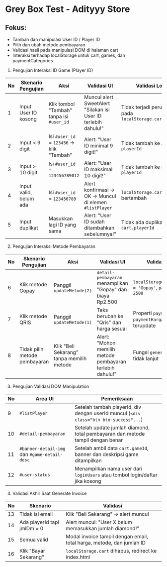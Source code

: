 # Grey Box Test - Adityyy Store

## Fokus:

- Tambah dan manipulasi User ID / Player ID
- Pilih dan ubah metode pembayaran
- Validasi hasil pada manipulasi DOM di halaman cart
- Interaksi terhadap localStorage untuk cart, games, dan paymentCategories

1. Pengujian Interaksi ID Game (Player ID)

| No | Skenario Pengujian     | Aksi                                      | Validasi UI                                                    | Validasi Logika                                           |
| -- | ---------------------- | ----------------------------------------- | -------------------------------------------------------------- | --------------------------------------------------------- |
| 1  | Input User ID kosong   | Klik tombol "Tambah" tanpa isi `#user_id` | Muncul alert SweetAlert "Silakan isi User ID terlebih dahulu!" | Tidak terjadi perubahan pada `localStorage.cart.playerId` |
| 2  | Input < 9 digit        | Isi `#user_id` = `123456` → klik "Tambah" | Alert: "User ID minimal 9 digit!"                              | Tidak tambah ke array `playerId`                          |
| 3  | Input > 10 digit       | Isi `#user_id` = `123456789012`           | Alert: "User ID maksimal 10 digit!"                            | Tidak tambah ke array `playerId`                          |
| 4  | Input valid, belum ada | Isi `#user_id` = `123456789`              | Alert konfirmasi → OK → Muncul di elemen `#listPlayer`         | `localStorage.cart.playerId` bertambah                    |
| 5  | Input duplikat         | Masukkan lagi ID yang sama                | Alert: "User ID sudah ditambahkan sebelumnya!"                 | Tidak ada duplikasi pada `cart.playerId`                  |

2. Pengujian Interaksi Metode Pembayaran
   
| No | Skenario Pengujian            | Aksi                                      | Validasi UI                                               | Validasi Logika                                              |
| -- | ----------------------------- | ----------------------------------------- | --------------------------------------------------------- | ------------------------------------------------------------ |
| 6  | Klik metode Gopay             | Panggil `updateMetode(2)`                 | `detail-pembayaran` menampilkan "Gopay" dan biaya Rp2.500 | `localStorage.cart.payment = 'Gopay'`, `paymentHarga = 2500` |
| 7  | Klik metode QRIS              | Panggil `updateMetode(1)`                 | Teks berubah ke "Qris" dan harga sesuai                   | Properti `payment` dan `paymentHarga` pada `cart` terupdate  |
| 8  | Tidak pilih metode pembayaran | Klik "Beli Sekarang" tanpa memilih metode | Alert: "Mohon memilih metode pembayaran terlebih dahulu!" | Fungsi `generateInvoice()` tidak lanjut                      |

3. Pengujian Validasi DOM Manipulation
   
| No | Area UI                                      | Pemeriksaan                                                                           |
| -- | -------------------------------------------- | ------------------------------------------------------------------------------------- |
| 9  | `#listPlayer`                                | Setelah tambah playerId, div dengan userId muncul (`<div class="btn btn-success"...`) |
| 10 | `#detail-pembayaran`                         | Setelah update jumlah diamond, total pembayaran dan metode tampil dengan benar        |
| 11 | `#banner-detail-img` dan `#game-detail-desc` | Setelah ambil data `cart.gameId`, banner dan deskripsi game ditampilkan               |
| 12 | `#user-status`                               | Menampilkan nama user dari `loginUsers` atau tombol login/daftar jika kosong          |

4. Validasi Akhir Saat Generate Invoice
    
| No | Skenario                    | Validasi                                                              |
| -- | --------------------------- | --------------------------------------------------------------------- |
| 13 | Tidak isi email             | Klik "Beli Sekarang" → alert muncul                                   |
| 14 | Ada playerId tapi jmlDm = 0 | Alert muncul: "User X belum memasukkan jumlah diamond!"               |
| 15 | Semua valid                 | Modal invoice tampil dengan email, total harga, metode, dan jumlah ID |
| 16 | Klik "Bayar Sekarang"       | `localStorage.cart` dihapus, redirect ke index.html                   |
  

